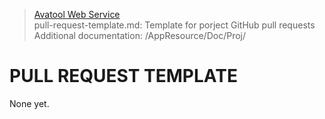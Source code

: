 > [Avatool Web Service](https://github.com/spectrum-health-systems/avatool-web-service)<br>
> pull-request-template.md: Template for porject GitHub pull requests
> Additional documentation: /AppResource/Doc/Proj/

# PULL REQUEST TEMPLATE

None yet.